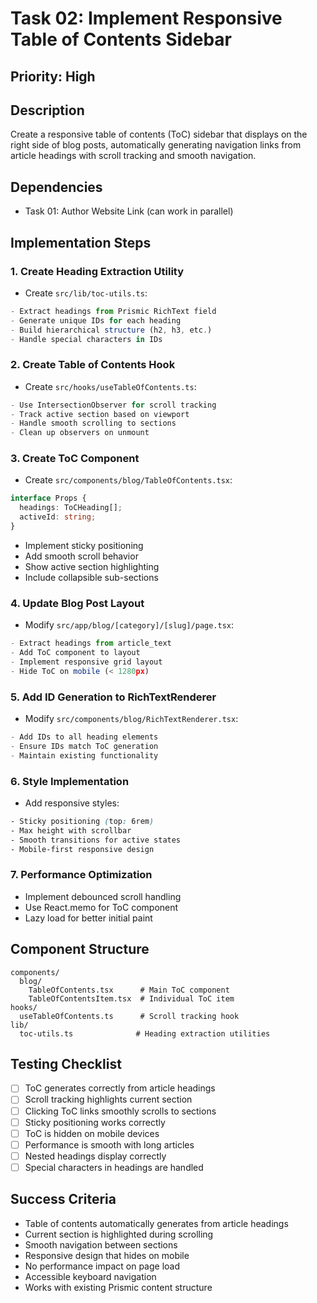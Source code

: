 # Task 02: Implement Responsive Table of Contents Sidebar

## Priority: High

## Description
Create a responsive table of contents (ToC) sidebar that displays on the right side of blog posts, automatically generating navigation links from article headings with scroll tracking and smooth navigation.

## Dependencies
- Task 01: Author Website Link (can work in parallel)

## Implementation Steps

### 1. **Create Heading Extraction Utility**
   - Create `src/lib/toc-utils.ts`:
   ```typescript
   - Extract headings from Prismic RichText field
   - Generate unique IDs for each heading
   - Build hierarchical structure (h2, h3, etc.)
   - Handle special characters in IDs
   ```

### 2. **Create Table of Contents Hook**
   - Create `src/hooks/useTableOfContents.ts`:
   ```typescript
   - Use IntersectionObserver for scroll tracking
   - Track active section based on viewport
   - Handle smooth scrolling to sections
   - Clean up observers on unmount
   ```

### 3. **Create ToC Component**
   - Create `src/components/blog/TableOfContents.tsx`:
   ```typescript
   interface Props {
     headings: ToCHeading[];
     activeId: string;
   }
   ```
   - Implement sticky positioning
   - Add smooth scroll behavior
   - Show active section highlighting
   - Include collapsible sub-sections

### 4. **Update Blog Post Layout**
   - Modify `src/app/blog/[category]/[slug]/page.tsx`:
   ```typescript
   - Extract headings from article_text
   - Add ToC component to layout
   - Implement responsive grid layout
   - Hide ToC on mobile (< 1280px)
   ```

### 5. **Add ID Generation to RichTextRenderer**
   - Modify `src/components/blog/RichTextRenderer.tsx`:
   ```typescript
   - Add IDs to all heading elements
   - Ensure IDs match ToC generation
   - Maintain existing functionality
   ```

### 6. **Style Implementation**
   - Add responsive styles:
   ```css
   - Sticky positioning (top: 6rem)
   - Max height with scrollbar
   - Smooth transitions for active states
   - Mobile-first responsive design
   ```

### 7. **Performance Optimization**
   - Implement debounced scroll handling
   - Use React.memo for ToC component
   - Lazy load for better initial paint

## Component Structure
```
components/
  blog/
    TableOfContents.tsx      # Main ToC component
    TableOfContentsItem.tsx  # Individual ToC item
hooks/
  useTableOfContents.ts      # Scroll tracking hook
lib/
  toc-utils.ts              # Heading extraction utilities
```

## Testing Checklist
- [ ] ToC generates correctly from article headings
- [ ] Scroll tracking highlights current section
- [ ] Clicking ToC links smoothly scrolls to sections
- [ ] Sticky positioning works correctly
- [ ] ToC is hidden on mobile devices
- [ ] Performance is smooth with long articles
- [ ] Nested headings display correctly
- [ ] Special characters in headings are handled

## Success Criteria
- Table of contents automatically generates from article headings
- Current section is highlighted during scrolling
- Smooth navigation between sections
- Responsive design that hides on mobile
- No performance impact on page load
- Accessible keyboard navigation
- Works with existing Prismic content structure